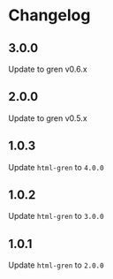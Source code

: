 # Changelog

## 3.0.0

Update to gren v0.6.x

## 2.0.0

Update to gren v0.5.x


## 1.0.3

Update `html-gren` to `4.0.0`

## 1.0.2

Update `html-gren` to `3.0.0`

## 1.0.1

Update `html-gren` to `2.0.0`
